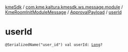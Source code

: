 [kmeSdk](../../../index.md) / [com.kme.kaltura.kmesdk.ws.message.module](../../index.md) / [KmeRoomInitModuleMessage](../index.md) / [ApprovalPayload](index.md) / [userId](./user-id.md)

# userId

`@SerializedName("user_id") val userId: `[`Long`](https://kotlinlang.org/api/latest/jvm/stdlib/kotlin/-long/index.html)`?`